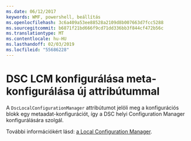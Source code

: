 ```yaml
---
ms.date: 06/12/2017
keywords: WMF, powershell, beállítás
ms.openlocfilehash: 3c6a409a53ee88528a2109d8b007663d7fcc5288
ms.sourcegitcommit: b6871f21bd666f9cd71dd336bb3f844cf472b56c
ms.translationtype: MT
ms.contentlocale: hu-HU
ms.lasthandoff: 02/03/2019
ms.locfileid: "55686228"
---
```

# <a name="configure-dsc-lcm-with-new-meta-configuration-attribute"></a>DSC LCM konfigurálása meta-konfigurálása új attribútummal

A `DscLocalConfigurationManager` attribútumot jelöli meg a konfigurációs blokk egy metaadat-konfigurációt, így a DSC helyi Configuration Manager konfigurálására szolgál.

További információkért lásd: [a Local Configuration Manager](https://msdn.microsoft.com/powershell/dsc/metaconfig).
